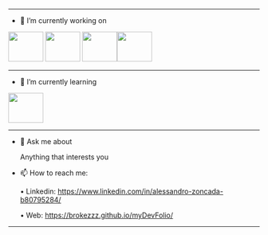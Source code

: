 _________________________________________________________________________________________________________________________________

- 🔭 I’m currently working on
  
<img id="foto" src="https://upload.wikimedia.org/wikipedia/commons/thumb/a/a7/React-icon.svg/2300px-React-icon.svg.png" height="60" width="70" >   <img id="foto" src="https://upload.wikimedia.org/wikipedia/commons/thumb/4/4c/Typescript_logo_2020.svg/512px-Typescript_logo_2020.svg.png?20221110153201" height="60" width="70" >   <img id="foto" src="https://www.drupal.org/files/project-images/screenshot_361.png" height="60" width="70" ><img id="foto" src="https://upload.wikimedia.org/wikipedia/commons/9/93/MongoDB_Logo.svg" height="60" width="70" > 
_________________________________________________________________________________________________________________________________

- 🌱 I’m currently learning

<img id="foto" src="https://www.drupal.org/files/project-images/nextjs-icon-dark-background.png" height="60" width="70" >

_________________________________________________________________________________________________________________________________

- 💬 Ask me about

    Anything that interests you
  
- 📫 How to reach me:

  • Linkedin: https://www.linkedin.com/in/alessandro-zoncada-b80795284/
  
  • Web: https://brokezzz.github.io/myDevFolio/

_________________________________________________________________________________________________________________________________
